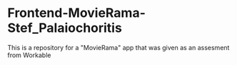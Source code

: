 # Frontend-MovieRama-Stef_Palaiochoritis
This is a repository for a "MovieRama" app that was given as an assesment from Workable
